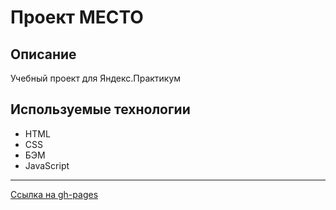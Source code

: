 # Проект МЕСТО

## Описание
Учебный проект для Яндекс.Практикум

## Используемые технологии
* HTML
* CSS
* БЭМ
* JavaScript

------
[Ссылка на gh-pages](https://strannik67.github.io/mesto-project/)